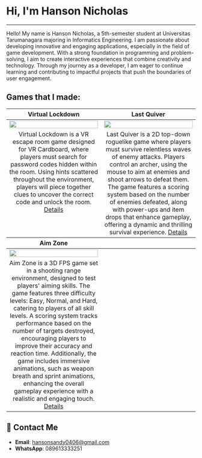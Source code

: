 # Hi, I'm Hanson Nicholas
---
Hello! My name is Hanson Nicholas, a 5th-semester student at Universitas Tarumanagara majoring in Informatics Engineering. I am passionate about developing innovative and engaging applications, especially in the field of game development. With a strong foundation in programming and problem-solving, I aim to create interactive experiences that combine creativity and technology. Through my journey as a developer, I am eager to continue learning and contributing to impactful projects that push the boundaries of user engagement.</br>

## Games that I made:

<table style="text-align: center;">
  <thead>
    <tr>
      <th width="50%"><a>Virtual Lockdown</a></th>
      <th width="50%"><a>Last Quiver</a></th>
    </tr>
  </thead>
  <tbody>
    <tr>
      <td>
        <a href = "https://github.com/Swiper0/Virtual-Lockdown"><img width="100%" src="https://github.com/Swiper0/Swiper0/blob/main/GIF/VirtualLockdownDemo.gif"></a>
      </td>
      <td>
        <a href = "https://github.com/Swiper0/Last-Quiver"><img width="100%" src="https://github.com/Swiper0/Swiper0/blob/main/GIF/LastQuiverDemo.gif"></a>
      </td>
    </tr>
    <tr>
      <td valign="text-top">Virtual Lockdown is a VR escape room game designed for VR Cardboard, where players must search for password codes hidden within the room. Using hints scattered throughout the environment, players will piece together clues to uncover the correct code and unlock the room. 
      <a href="https://github.com/Swiper0/Virtual-Lockdown">Details</a></td></td>
      <td valign="text-top">Last Quiver is a 2D top-down roguelike game where players must survive relentless waves of enemy attacks. Players control an archer, using the mouse to aim at enemies and shoot arrows to defeat them. The game features a scoring system based on the number of enemies defeated, along with power-ups and item drops that enhance gameplay, offering a dynamic and thrilling survival experience.
      <a href="https://github.com/Swiper0/Last-Quiver">Details</a></td>
    </tr>
  </tbody>
  <thead>
    <tr>
      <th width="50%"><a>Aim Zone</a></th>
    </tr>
  </thead>
  <tbody>
    <tr>
      <td>
        <a href = "https://github.com/Swiper0/Aim-Zone"><img width="100%" src="https://github.com/Swiper0/Swiper0/blob/main/GIF/AimZoneDemo.gif"></a>
      </td>
    </tr>
    <tr>
      <td valign="text-top">Aim Zone is a 3D FPS game set in a shooting range environment, designed to test players' aiming skills. The game features three difficulty levels: Easy, Normal, and Hard, catering to players of all skill levels. A scoring system tracks performance based on the number of targets destroyed, encouraging players to improve their accuracy and reaction time. Additionally, the game includes immersive animations, such as weapon breath and sprint animations, enhancing the overall gameplay experience with a realistic and engaging touch.
      <a href="https://github.com/Swiper0/Aim-Zone">Details</a></td>
    </tr>
  </tbody>
</table>

## 📩 Contact Me
- **Email**: hansonsandy0406@gmail.com
- **WhatsApp**: 089613333251
